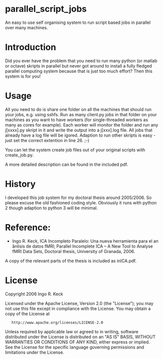 # parallel_script_jobs
An easy to use self organising system to run script based jobs in parallel over many machines.

# Introduction
Did you ever have the problem that you need to run many python (or matlab or octave) skripts in parallel but never got around to install a fully fledged parallel computing system because that is just too much effort? Then this system is for you!

# Usage
All you need to do is share one folder on all the machines that should run your jobs, e.g. using sshfs. Run as many client.py jobs in that folder on your machines as you want to have workers (for single-threaded workers as many as cores for example). Each worker will monitor the folder and run any j[xxxx].py skript in it and write the output into a j[xxx].log file. All jobs that already have a log file will be igored. Adaption to run other skripts is easy - just set the correct extention in line 26. ;-) 

You can let the system create job files out of your original scripts with create_job.py. 

A more detailed description can be found in the included pdf.

# History
I developed this job system for my doctoral thesis around 2005/2006. So please excuse the old fashioned coding style. Obviously it runs with python 2 though adaption to python 3 will be minimal. 

# Reference: 

* Ingo R. Keck, ICA Incompleto Paralelo: Una nueva herramienta para el an ́ánlisis de datos fMRI; Parallel Incomplete ICA – A New Tool to Analyse fMRI Data Sets, Doctoral thesis, University of Granada, 2006.

A copy of the relevant parts of the thesis is included as inICA.pdf.

# License
   Copyright 2006 Ingo R. Keck

   Licensed under the Apache License, Version 2.0 (the "License");
   you may not use this file except in compliance with the License.
   You may obtain a copy of the License at

       http://www.apache.org/licenses/LICENSE-2.0

   Unless required by applicable law or agreed to in writing, software
   distributed under the License is distributed on an "AS IS" BASIS,
   WITHOUT WARRANTIES OR CONDITIONS OF ANY KIND, either express or implied.
   See the License for the specific language governing permissions and
   limitations under the License.
